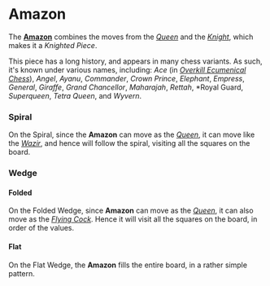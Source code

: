 # Amazon

The [**Amazon**](#wiki:Amazon_(chess)) combines the moves from the
[*Queen*](queen.html) and the
[*Knight*](knight.html), which makes it a *Knighted Piece*.

This piece has a long history, and appears in many chess variants. As such,
it's known under various names, including:
*Ace* (in [*Overkill Ecumenical
Chess*](#chess-v:rules/overkill-ecumenical-chess)),
*Angel*, *Ayanu*, *Commander*, *Crown Prince*, *Elephant*, *Empress*,
*General*, *Giraffe*, *Grand Chancellor*, *Maharajah*, *Rettah*,
*Royal Guard, *Superqueen*, *Tetra Queen*, and *Wyvern*.

### Spiral

On the Spiral, since the **Amazon** can move as the [*Queen*](queen.html),
it can move like the [*Wazir*](wazir.html), and hence will follow the spiral,
visiting all the squares on the board. 

### Wedge

#### Folded

On the Folded Wedge, since **Amazon** can move as the [*Queen*](queen.html),
it can also move as the [*Flying Cock*](flying_cock.html). Hence
it will visit all the squares on the board, in order of the values.

#### Flat

On the Flat Wedge, the **Amazon** fills the entire board, in a 
rather simple pattern.

<div class = 'trapped' data-piece = 'amazon'></div>
<div class = 'boxset'  data-sets  = 'overkill_ecumenical_chess'></div>
